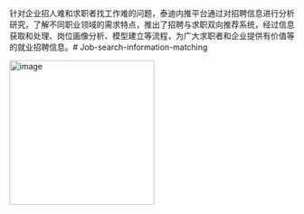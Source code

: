 针对企业招人难和求职者找工作难的问题，泰迪内推平台通过对招聘信息进行分析研究，了解不同职业领域的需求特点，推出了招聘与求职双向推荐系统，经过信息获取和处理、岗位画像分析、模型建立等流程，为广大求职者和企业提供有价值等的就业招聘信息。# Job-search-information-matching



<img width="256" alt="image" src="https://github.com/user-attachments/assets/70343c7f-e074-44e1-9857-38321c54d9d9" />
